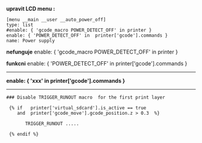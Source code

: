 **upravit LCD menu :**

```
[menu __main __user __auto_power_off]
type: list
#enable: { 'gcode_macro POWER_DETECT_OFF' in printer }
enable: { 'POWER_DETECT_OFF' in  printer['gcode'].commands }
name: Power supply  
```

 **nefunguje**
 enable: { 'gcode_macro POWER_DETECT_OFF' in printer }

**funkcni**
enable: { 'POWER_DETECT_OFF' in  printer['gcode'].commands }

------------------------------------------------------

**enable: { 'xxx' in  printer['gcode'].commands }**

------------------------------------------------------
```
### Disable TRIGGER_RUNOUT macro  for the first print layer

 {% if   printer['virtual_sdcard'].is_active == true 
    and  printer['gcode_move'].gcode_position.z > 0.3  %}
	
	   TRIGGER_RUNOUT .....
 
 {% endif %}
	
```
